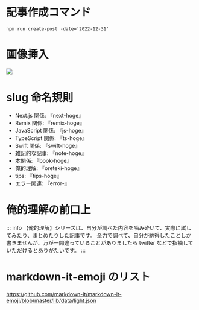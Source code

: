 # 記事作成コマンド

```
npm run create-post -date='2022-12-31'
```

# 画像挿入

<img src="@image/4.png">

# slug 命名規則

- Next.js 関係: 『next-hoge』
- Remix 関係: 『remix-hoge』
- JavaScript 関係: 『js-hoge』
- TypeScript 関係: 『ts-hoge』
- Swift 関係: 『swift-hoge』
- 雑記的な記事: 『note-hoge』
- 本関係: 『book-hoge』
- 俺的理解: 『oreteki-hoge』
- tips: 『tips-hoge』
- エラー関連: 『error-』

# 俺的理解の前口上

::: info
【俺的理解】シリーズは、自分が調べた内容を噛み砕いて、実際に試してみたり、まとめたりした記事です。
全力で調べて、自分が納得したことしか書きませんが、万が一間違っていることがありましたら twitter などで指摘していただけるとありがたいです。
:::

# markdown-it-emoji のリスト

https://github.com/markdown-it/markdown-it-emoji/blob/master/lib/data/light.json
